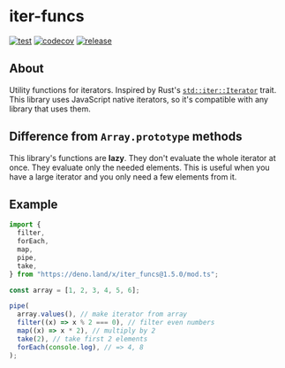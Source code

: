 # iter-funcs

[![test](https://github.com/shun-shobon/iter-funcs/actions/workflows/test.yml/badge.svg)](https://github.com/shun-shobon/iter-funcs/actions/workflows/test.yml)
[![codecov](https://codecov.io/gh/shun-shobon/iter-funcs/branch/master/graph/badge.svg?token=gwyScwGdCG)](https://codecov.io/gh/shun-shobon/iter-funcs)
[![release](https://img.shields.io/github/v/release/shun-shobon/iter-funcs?display_name=tag&sort=semver)](https://github.com/shun-shobon/iter-funcs/releases)

## About

Utility functions for iterators. Inspired by Rust's
[`std::iter::Iterator`](https://doc.rust-lang.org/std/iter/trait.Iterator.html)
trait. This library uses JavaScript native iterators, so it's compatible with
any library that uses them.

## Difference from `Array.prototype` methods

This library's functions are **lazy**. They don't evaluate the whole iterator at
once. They evaluate only the needed elements. This is useful when you have a
large iterator and you only need a few elements from it.

## Example

<!-- x-release-please-start-version -->

```ts
import {
  filter,
  forEach,
  map,
  pipe,
  take,
} from "https://deno.land/x/iter_funcs@1.5.0/mod.ts";

const array = [1, 2, 3, 4, 5, 6];

pipe(
  array.values(), // make iterator from array
  filter((x) => x % 2 === 0), // filter even numbers
  map((x) => x * 2), // multiply by 2
  take(2), // take first 2 elements
  forEach(console.log), // => 4, 8
);
```

<!-- x-release-please-end -->
